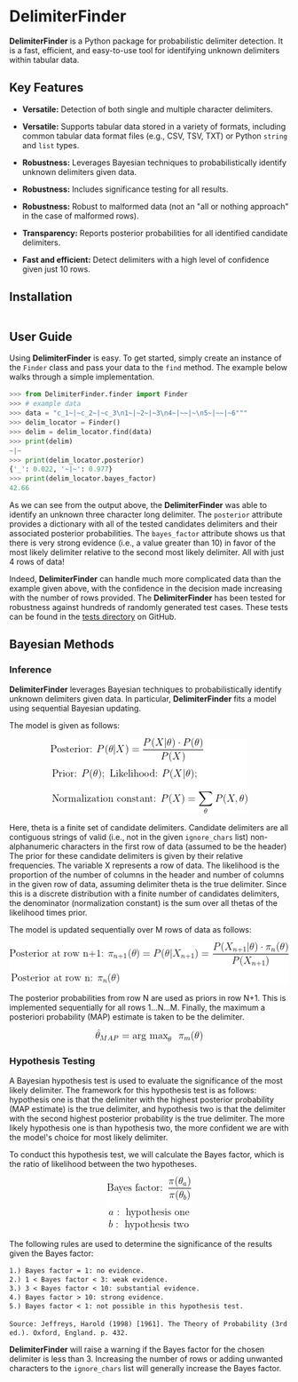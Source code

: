 # DelimiterFinder

**DelimiterFinder** is a Python package for probabilistic delimiter detection. It is a fast, efficient, and easy-to-use tool for identifying unknown delimiters within tabular data.

## Key Features

- **Versatile:** Detection of both single and multiple character delimiters.

- **Versatile:** Supports tabular data stored in a variety of formats, including common tabular data format files (e.g., CSV, TSV, TXT) or Python `string` and `list` types.

- **Robustness:** Leverages Bayesian techniques to probabilistically identify unknown delimiters given data.

- **Robustness:** Includes significance testing for all results.

- **Robustness:** Robust to malformed data (not an "all or nothing approach" in the case of malformed rows).

- **Transparency:** Reports posterior probabilities for all identified candidate delimiters.

- **Fast and efficient:** Detect delimiters with a high level of confidence given just 10 rows.

## Installation

```

```

## User Guide

Using **DelimiterFinder** is easy. To get started, simply create an instance of the `Finder` class and pass your data to the `find` method. The example below walks through a simple implementation.

```python
>>> from DelimiterFinder.finder import Finder
>>> # example data
>>> data = "c_1~|~c_2~|~c_3\n1~|~2~|~3\n4~|~~|~\n5~|~~|~6"""
>>> delim_locator = Finder()
>>> delim = delim_locator.find(data)
>>> print(delim)
~|~
>>> print(delim_locator.posterior)
{'_': 0.022, '~|~': 0.977}
>>> print(delim_locator.bayes_factor)
42.66
```

As we can see from the output above, the **DelimiterFinder** was able to identify an unknown three character long delimiter. The `posterior` attribute provides a dictionary with all of the tested candidates delimiters and their associated posterior probabilities. The `bayes_factor` attribute shows us that there is very strong evidence (i.e., a value greater than 10) in favor of the most likely delimiter relative to the second most likely delimiter. All with just 4 rows of data!

Indeed, **DelimiterFinder** can handle much more complicated data than the example given above, with the confidence in the decision made increasing with the number of rows provided. The **DelimiterFinder** has been tested for robustness against hundreds of randomly generated test cases. These tests can be found in the [tests directory](https://github.com/harjotsodhi/DelimiterFinder/tree/main/tests) on GitHub.

## Bayesian Methods

### Inference

**DelimiterFinder** leverages Bayesian techniques to probabilistically identify unknown delimiters given data. In particular, **DelimiterFinder** fits a model using sequential Bayesian updating.

The model is given as follows:

<p align="center">
    <img src="https://github.com/harjotsodhi/DelimiterFinder/blob/main/eq1.png"\>
</p>

Here, theta is a finite set of candidate delimiters. Candidate delimiters are all contiguous strings of valid (i.e., not in the given `ignore_chars` list) non-alphanumeric characters in the first row of data (assumed to be the header) The prior for these candidate delimiters is given by their relative frequencies. The variable X represents a row of data. The likelihood is the proportion of the number of columns in the header and number of columns in the given row of data, assuming delimiter theta is the true delimiter. Since this is a discrete distribution with a finite number of candidates delimiters, the denominator (normalization constant) is the sum over all thetas of the likelihood times prior.

The model is updated sequentially over M rows of data as follows:

<p align="center">
    <img src="https://github.com/harjotsodhi/DelimiterFinder/blob/main/eq2.png"\>
</p>

The posterior probabilities from row N are used as priors in row N+1. This is implemented sequentially for all rows 1...N...M. Finally, the maximum a posteriori probability (MAP) estimate is taken to be the delimiter.

<p align="center">
    <img src="https://github.com/harjotsodhi/DelimiterFinder/blob/main/eq3.png"\>
</p>

### Hypothesis Testing

A Bayesian hypothesis test is used to evaluate the significance of the most likely delimiter. The framework for this hypothesis test is as follows: hypothesis one is that the delimiter with the highest posterior probability (MAP estimate) is the true delimiter, and hypothesis two is that the delimiter with the second highest posterior probability is the true delimiter. The more likely hypothesis one is than hypothesis two, the more confident we are with the model's choice for most likely delimiter.

To conduct this hypothesis test, we will calculate the Bayes factor, which is the ratio of likelihood between the two hypotheses.

<p align="center">
    <img src="https://github.com/harjotsodhi/DelimiterFinder/blob/main/eq4.png"\>
</p>

The following rules are used to determine the significance of the results given the Bayes factor:

	1.) Bayes factor = 1: no evidence.
	2.) 1 < Bayes factor < 3: weak evidence.
	3.) 3 < Bayes factor < 10: substantial evidence.
	4.) Bayes factor > 10: strong evidence.
	5.) Bayes factor < 1: not possible in this hypothesis test.

	Source: Jeffreys, Harold (1998) [1961]. The Theory of Probability (3rd ed.). Oxford, England. p. 432.

**DelimiterFinder** will raise a warning if the Bayes factor for the chosen delimiter is less than 3. Increasing the number of rows or adding unwanted characters to the `ignore_chars` list will generally increase the Bayes factor.